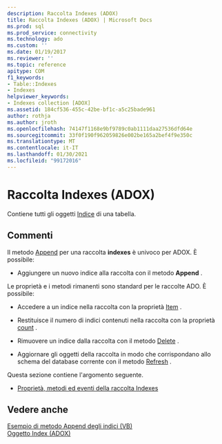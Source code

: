 ```yaml
---
description: Raccolta Indexes (ADOX)
title: Raccolta Indexes (ADOX) | Microsoft Docs
ms.prod: sql
ms.prod_service: connectivity
ms.technology: ado
ms.custom: ''
ms.date: 01/19/2017
ms.reviewer: ''
ms.topic: reference
apitype: COM
f1_keywords:
- Table::Indexes
- Indexes
helpviewer_keywords:
- Indexes collection [ADOX]
ms.assetid: 184cf536-455c-42be-bf1c-a5c25bade961
author: rothja
ms.author: jroth
ms.openlocfilehash: 74147f1168e9bf9789c0ab1111daa27536dfd64e
ms.sourcegitcommit: 33f0f190f962059826e002be165a2bef4f9e350c
ms.translationtype: MT
ms.contentlocale: it-IT
ms.lasthandoff: 01/30/2021
ms.locfileid: "99172016"
---
```

# <a name="indexes-collection-adox"></a>Raccolta Indexes (ADOX)
Contiene tutti gli oggetti [Indice](./index-object-adox.md) di una tabella.  
  
## <a name="remarks"></a>Commenti  
 Il metodo [Append](./append-method-adox-indexes.md) per una raccolta **indexes** è univoco per ADOX. È possibile:  
  
-   Aggiungere un nuovo indice alla raccolta con il metodo **Append** .  
  
 Le proprietà e i metodi rimanenti sono standard per le raccolte ADO. È possibile:  
  
-   Accedere a un indice nella raccolta con la proprietà [Item](../ado-api/item-property-ado.md) .  
  
-   Restituisce il numero di indici contenuti nella raccolta con la proprietà [count](../ado-api/count-property-ado.md) .  
  
-   Rimuovere un indice dalla raccolta con il metodo [Delete](./delete-method-adox-collections.md) .  
  
-   Aggiornare gli oggetti della raccolta in modo che corrispondano allo schema del database corrente con il metodo [Refresh](../ado-api/refresh-method-ado.md) .  
  
 Questa sezione contiene l'argomento seguente.  
  
-   [Proprietà, metodi ed eventi della raccolta Indexes](./indexes-collection-properties-methods-and-events.md)  
  
## <a name="see-also"></a>Vedere anche  
 [Esempio di metodo Append degli indici (VB)](./indexes-append-method-example-vb.md)   
 [Oggetto Index (ADOX)](./index-object-adox.md)